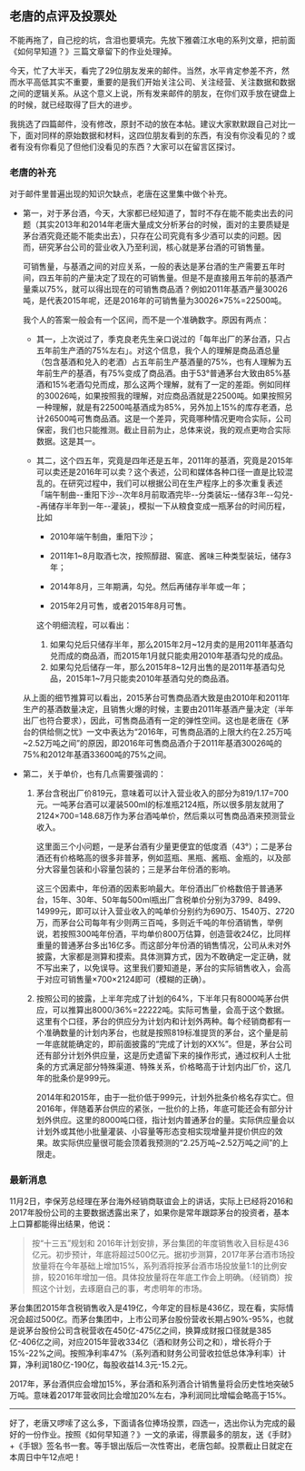 ## 老唐的点评及投票处

不能再拖了，自己挖的坑，含泪也要填完。先放下雅砻江水电的系列文章，把前面《如何早知道？》三篇文章留下的作业处理掉。
    
今天，忙了大半天，看完了29位朋友发来的邮件。当然，水平肯定参差不齐，然而水平高低其实不重要，重要的是我们开始关注公司、关注经营、关注数据和数据之间的逻辑关系。从这个意义上说，所有发来邮件的朋友，在你们双手放在键盘上的时候，就已经取得了巨大的进步。

我挑选了四篇邮件，没有修改，原封不动的放在本帖。建议大家默默跟自己对比一下，面对同样的原始数据和材料，这四位朋友看到的东西，有没有你没看见的？或者有没有你看见了但他们没看见的东西？大家可以在留言区探讨。

### 老唐的补充

对于邮件里普遍出现的知识欠缺点，老唐在这里集中做个补充。

- 第一，对于茅台酒，今天，大家都已经知道了，暂时不存在能不能卖出去的问题（其实2013年和2014年老唐大量成文分析茅台的时候，面对的主要质疑是茅台酒究竟还能不能卖出去），只存在公司究竟有多少酒可以卖的问题。因而，研究茅台公司的营业收入乃至利润，核心就是茅台酒的可销售量。

    可销售量，与基酒之间的对应关系，一般的表达是茅台酒的生产需要五年时间，四五年前的产量决定了现在的可销售量。但是不是直接用五年前的基酒产量乘以75%，就可以得出现在的可销售商品酒？例如2011年基酒产量30026吨，是代表2015年呢，还是2016年的可销售量为30026×75%=22500吨。

    我个人的答案一般会有一个区间，而不是一个准确数字。原因有两点：

    - 其一，上次说过了，季克良老先生亲口说过的「每年出厂的茅台酒，只占五年前生产酒的75%左右」。对这个信息，我个人的理解是商品酒总量（包含基酒和兑入的老酒）占五年前生产基酒量的75%，也有人理解为五年前生产的基酒，有75%变成了商品酒。由于53°普通茅台大致由85%基酒和15%老酒勾兑而成，那么这两个理解，就有了一定的差距。例如同样的30026吨，如果按照我的理解，对应商品酒就是22500吨。如果按照另一种理解，就是有22500吨基酒成为85%，另外加上15%的库存老酒，总计26500吨可售商品酒。这是一个差异，究竟哪种情况更吻合实际，公司保密，我们也只能推测。截止目前为止，总体来说，我的观点更吻合实际数据。这是其一。

    - 其二，这个四五年，究竟是四年还是五年，2011年的基酒，究竟是2015年可以卖还是2016年可以卖？这个表述，公司和媒体各种口径一直是比较混乱的。在研究过程中，我们可以根据公司在生产程序上的多次重复表述「端午制曲--重阳下沙--次年8月前取酒完毕--分类装坛--储存3年--勾兑--再储存半年到一年--灌装」，模拟一下从粮食变成一瓶茅台的时间历程，比如

        - 2010年端午制曲，重阳下沙；

        - 2011年1~8月取酒七次，按照醇甜、窖底、酱味三种类型装坛，储存3年；

        - 2014年8月，三年期满，勾兑。然后再储存半年或一年；

        - 2015年2月可售，或者2015年8月可售。

        这个明细流程，可以看出：

        1. 如果勾兑后只储存半年，那么2015年2月~12月卖的是用2011年基酒勾兑而成的商品酒，而2015年1月就只能卖用2010年基酒勾兑的成品。
        2. 如果勾兑后储存一年，那么2015年8~12月出售的是2011年基酒勾兑品，2015年1~7月只能卖2010年基酒勾兑的商品酒。

    从上面的细节推算可以看出，2015茅台可售商品酒大致是由2010年和2011年生产的基酒数量决定，且销售火爆的时候，主要由2011年基酒产量决定（半年出厂也符合要求），因此，可售商品酒有一定的弹性空间。这也是老唐在《茅台的供给侧之忧》一文中表达为“2016年，可售商品酒的上限大约在2.25万吨~2.52万吨之间”的原因，即2016年可售商品酒介于2011年基酒30026吨的75%和2012年基酒33600吨的75%之间。

- 第二，关于单价，也有几点需要强调的：

    1. 茅台含税出厂价819元，意味着可以计入营业收入的部分为819/1.17=700元。一吨茅台酒可以灌装500ml的标准瓶2124瓶，所以很多朋友就用了2124×700=148.68万作为茅台酒吨单价，然后乘以可售商品酒来预测营业收入。
   
       这里面三个小问题，一是茅台酒有少量更便宜的低度酒（43°）；二是茅台酒还有价格略高的很多非普茅，例如蓝瓶、黑瓶、酱瓶、金瓶的，以及部分大容量包装和小容量包装的；三是茅台年份酒的影响。

       这三个因素中，年份酒的因素影响最大。年份酒出厂价格数倍于普通茅台，15年、30年、50年每500ml瓶出厂含税单价分别为3799、8499、14999元，即可以计入营业收入的吨单价分别约为690万、1540万、2720万，而茅台公司每年有少则两三百吨，多则近千吨的年份酒销售，举例说，若按照300吨年份酒，平均单价800万估算，创造营收24亿，比同样重量的普通茅台多出16亿多。而这部分年份酒的销售情况，公司从未对外披露，大家都是测算和摸索。具体测算方式，因为不敢确定一定正确，就不写出来了，以免误导。这里我们要知道是，茅台的实际销售收入，会高于对应可销售量×700×2124即可（模糊的正确）。

    2. 按照公司的披露，上半年完成了计划的64%，下半年只有8000吨茅台供应，可以推算出8000/36%=22222吨。实际可售量，会高于这个数据。这里有个口径，茅台的供应分为计划内和计划外两种。每个经销商都有一个准确数量的计划内茅台，也就是按照819标准提货的茅台，这个量是前一年底就能确定的，即前面披露的“完成了计划的XX%”。但是，茅台公司还有部分计划外供应量，这是历史遗留下来的操作形式，通过权利人士批条的方式满足部分特殊渠道、特殊关系，价格略高于计划内出厂价，这几年的批条价是999元。



       2014年和2015年，由于一批价低于999元，计划外批条价格名存实亡。但2016年，伴随着茅台供应的紧张，一批价的上扬，年底可能还会有部分计划外供应。这里的8000吨口径，指计划内普通茅台的量。实际供应量会以计划外或其他小批量灌装、小容量等形态变相实现增量并提价供应的效果。故实际供应量很可能会顶着我预测的“2.25万吨~2.52万吨之间”的上限走。


### 最新消息

11月2日，李保芳总经理在茅台海外经销商联谊会上的讲话，实际上已经将2016和2017年股份公司的主要数据透露出来了，如果你是常年跟踪茅台的投资者，基本上口算都能得出结果，他说：

>按“十三五”规划和 2016年计划安排，茅台集团的年度销售收入目标是436亿元。初步预计，年底将超过500亿元。据初步测算，2017年茅台酒市场投放量将在今年基础上增加15%，系列酒将按茅台酒市场投放量1:1的比例安排，较2016年增加一倍。具体投放量将在年底工作会上明确。（经销商）按照这个计划，去琢磨自己的事，考虑明年的市场。

茅台集团2015年含税销售收入是419亿，今年定的目标是436亿，现在看，实际情况会超过500亿。而茅台集团中，上市公司茅台股份营收长期占90%-95%，也就是说茅台股份公司含税营收在450亿-475亿之间，换算成财报口径就是385亿-406亿之间，对应2015年营收334亿（酒和财务公司之和），增长将介于15%-22%之间。按照净利率47%（系列酒和财务公司营收拉低总体净利率）计算，净利润180亿-190亿，每股收益14.3元-15.2元。

2017年，茅台酒供应会增加15%，茅台酒和系列酒合计销售量将会历史性地突破5万吨。意味着2017年营收同比会增加20%左右，净利润同比增幅会略高于15%。

---

好了，老唐又啰嗦了这么多，下面请各位捧场投票，四选一，选出你认为完成的最好的一份作业。按照《如何早知道？》一文的承诺，得票最多的朋友，送《手财》+《手银》签名书一套。等手银出版后一次性寄出，老唐包邮。投票截止日就定在本周日中午12点吧！